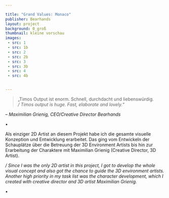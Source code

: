 ```yaml
---

title: "Grand Values: Monaco"
publisher: Bearhands
layout: project
background: 0_groß
thumbnail: kleine vorschau
images:
 - src: 1
 - src: 1b
 - src: 2
 - src: 2b
 - src: 3
 - src: 3b
 - src: 4
 - src: 4b


---
```


> „Timos Output ist enorm. Schnell, durchdacht und liebenswürdig.  
> */ Timos output is huge. Fast, elaborate and lovely.*“

*– Maximilian Grienig, CEO/Creative Director Bearhands*  

•

Als einziger 2D Artist an diesem Projekt habe ich die gesamte visuelle Konzeption und Entwicklung erarbeitet. Das ging vom Entwickeln der Schauplätze über die Betreuung der 3D Environment Artists bis hin zur Erarbeitung der Charaktere mit Maximilian Grienig (Creative Director, 3D Artist).

*/ Since I was the only 2D artist in this project, I got to develop the whole visual concept and also got the chance to guide the 3D environment artists. Another high priority in my task list was the character development, which I created with creative director and 3D artist Maximilian Grienig.*

• 
